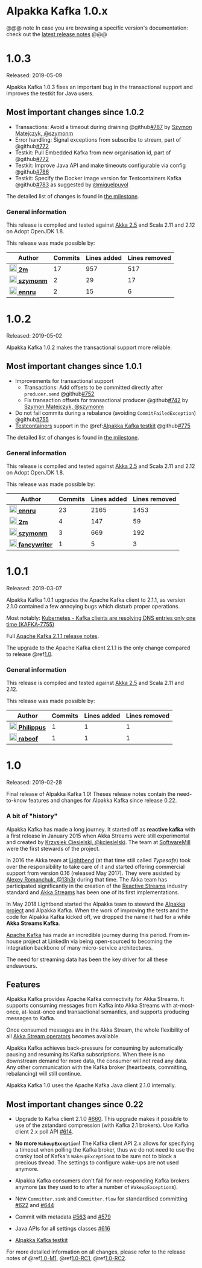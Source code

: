 # Alpakka Kafka 1.0.x

@@@ note
In case you are browsing a specific version's documentation: check out the [latest release notes](https://doc.akka.io/docs/alpakka-kafka/current/release-notes/index.html)
@@@

# 1.0.3

Released: 2019-05-09

Alpakka Kafka 1.0.3 fixes an important bug in the transactional support and improves the testkit for Java users.

## Most important changes since 1.0.2

* Transactions: Avoid a timeout during draining @github[#787](#787) by [
Szymon Matejczyk, @szymonm](https://github.com/szymonm)
* Error handling: Signal exceptions from subscribe to stream, part of @github[#772](#772)
* Testkit: Pull Embedded Kafka from new organisation id, part of @github[#772](#772)
* Testkit: Improve Java API and make timeouts configurable via config @github[#786](#786)
* Testkit: Specify the Docker image version for Testcontainers Kafka @github[#783](#783) as suggested by [@miguelpuyol](https://github.com/miguelpuyol) 

The detailed list of changes is found in [the milestone](https://github.com/akka/alpakka-kafka/milestone/31?closed=1).

### General information

This release is compiled and tested against [Akka 2.5](https://doc.akka.io/docs/akka/current/) and Scala 2.11 and 2.12 on Adopt OpenJDK 1.8.

This release was made possible by:

| Author | Commits | Lines added | Lines removed |
| ------ | ------- | ----------- | ------------- |
| [<img width="20" alt="2m" src="https://avatars3.githubusercontent.com/u/422086?v=4&s=40"> **2m**](https://github.com/2m) | 17 | 957 | 517 |
| [<img width="20" alt="szymonm" src="https://avatars2.githubusercontent.com/u/5087912?v=4&s=40"> **szymonm**](https://github.com/szymonm) | 2 | 29 | 17 |
| [<img width="20" alt="ennru" src="https://avatars3.githubusercontent.com/u/458526?v=4&s=40"> **ennru**](https://github.com/ennru) | 2 | 15 | 6 |


# 1.0.2

Released: 2019-05-02

Alpakka Kafka 1.0.2 makes the transactional support more reliable.

## Most important changes since 1.0.1

* Improvements for transactional support
    * Transactions: Add offsets to be committed directly after `producer.send` @github[#752](#752)
    * Fix transaction offsets for transactional producer @github[#742](#742) by [Szymon Matejczyk, @szymonm](https://github.com/szymonm)
* Do not fail commits during a rebalance (avoiding `CommitFailedException`) @github[#755](#755)
* [Testcontainers](https://www.testcontainers.org/) support in the @ref:[Alpakka Kafka testkit](../testing.md#testing-with-kafka-in-docker) @github[#775](#775)

The detailed list of changes is found in [the milestone](https://github.com/akka/alpakka-kafka/milestone/30?closed=1).

### General information

This release is compiled and tested against [Akka 2.5](https://doc.akka.io/docs/akka/current/) and Scala 2.11 and 2.12 on Adopt OpenJDK 1.8.

This release was made possible by:

| Author | Commits | Lines added | Lines removed |
| ------ | ------- | ----------- | ------------- |
| [<img width="20" alt="ennru" src="https://avatars3.githubusercontent.com/u/458526?v=4&s=40"> **ennru**](https://github.com/ennru) | 23 | 2165 | 1453 |
| [<img width="20" alt="2m" src="https://avatars3.githubusercontent.com/u/422086?v=4&s=40"> **2m**](https://github.com/2m) | 4 | 147 | 59 |
| [<img width="20" alt="szymonm" src="https://avatars2.githubusercontent.com/u/5087912?v=4&s=40"> **szymonm**](https://github.com/szymonm) | 3 | 669 | 192 |
| [<img width="20" alt="fancywriter" src="https://avatars0.githubusercontent.com/u/1200256?v=4&s=40"> **fancywriter**](https://github.com/fancywriter) | 1 | 5 | 3 |


# 1.0.1

Released: 2019-03-07

Alpakka Kafka 1.0.1 upgrades the Apache Kafka client to 2.1.1, as version 2.1.0 contained a few annoying bugs which disturb proper operations.

Most notably: [Kubernetes - Kafka clients are resolving DNS entries only one time (KAFKA-7755)](https://issues.apache.org/jira/browse/KAFKA-7755)

Full [Apache Kafka 2.1.1 release notes](https://dist.apache.org/repos/dist/release/kafka/2.1.1/RELEASE_NOTES.html).

The upgrade to the Apache Kafka client 2.1.1 is the only change compared to release @ref[1.0](#1-0).


### General information

This release is compiled and tested against [Akka 2.5](https://doc.akka.io/docs/akka/current/) and Scala 2.11 and 2.12.

This release was made possible by:

| Author | Commits | Lines added | Lines removed |
| ------ | ------- | ----------- | ------------- |
| [<img width="20" alt="Philippus" src="https://avatars3.githubusercontent.com/u/1923596?v=4&amp;s=40"/> **Philippus**](https://github.com/Philippus) | 1 | 1 | 1 |
| [<img width="20" alt="raboof" src="https://avatars2.githubusercontent.com/u/131856?v=4&amp;s=40"/> **raboof**](https://github.com/raboof) | 1 | 1 | 1 |


# 1.0

Released: 2019-02-28

Final release of Alpakka Kafka 1.0! Theses release notes contain the need-to-know features and changes for Alpakka Kafka since release 0.22.

### A bit of "history"

Alpakka Kafka has made a long journey. It started off as **reactive kafka** with a first release in January 2015 when Akka Streams were still experimental and created by [Krzysiek Ciesielski, @kciesielski](https://github.com/kciesielski). The team at [SoftwareMill](https://softwaremill.com/) were the first stewards of the project.

In 2016 the Akka team at [Lightbend](https://www.lightbend.com/) (at that time still called *Typesafe*) took over the responsibility to take care of it and started offering commercial support from version 0.16 (released May 2017). They were assisted by [Alexey Romanchuk, @13h3r](https://github.com/13h3r) during that time. The Akka team has participated significantly in the creation of the [Reactive Streams](http://www.reactive-streams.org/) industry standard and [Akka Streams](https://doc.akka.io/docs/akka/current/stream/index.html) has been one of its first implementations.

In May 2018 Lightbend started the Alpakka team to steward the [Alpakka project](https://doc.akka.io/docs/alpakka/current/) and Alpakka Kafka. When the work of improving the tests and the code for Alpakka Kafka kicked off, we dropped the name it had for a while **Akka Streams Kafka**.

[Apache Kafka](http://kafka.apache.org/) has made an incredible journey during this period. From in-house project at LinkedIn via being open-sourced to becoming the integration backbone of many micro-service architectures.

The need for streaming data has been the key driver for all these endeavours.

## Features

Alpakka Kafka provides Apache Kafka connectivity for Akka Streams. It supports consuming messages from Kafka into Akka Streams with at-most-once, at-least-once and transactional semantics, and supports producing messages to Kafka.

Once consumed messages are in the Akka Stream, the whole flexibility of all [Akka Stream operators](https://doc.akka.io/docs/akka/current/stream/operators/index.html) becomes available.

Alpakka Kafka achieves back-pressure for consuming by automatically pausing and resuming its Kafka subscriptions. When there is no downstream demand for more data, the consumer will not read any data. Any other communication with the Kafka broker (heartbeats, committing, rebalancing) will still continue.

Alpakka Kafka 1.0 uses the Apache Kafka Java client 2.1.0 internally.


## Most important changes since 0.22

* Upgrade to Kafka client 2.1.0 [#660](https://github.com/akka/alpakka-kafka/pull/660). This upgrade makes it possible to use of the zstandard compression (with Kafka 2.1 brokers). Use Kafka client 2.x poll API [#614](https://github.com/akka/alpakka-kafka/pull/614).

* **No more `WakeupException`!** The Kafka client API 2.x allows for specifying a timeout when polling the Kafka broker, thus we do not need to use the cranky tool of Kafka's `WakeupException`s to be sure not to block a precious thread. The settings to configure wake-ups are not used anymore.

* Alpakka Kafka consumers don't fail for non-responding Kafka brokers anymore (as they used to to after a number of `WakeupException`s). 

* New `Committer.sink` and `Committer.flow` for standardised committing [#622](https://github.com/akka/alpakka-kafka/pull/622) and [#644](https://github.com/akka/alpakka-kafka/issues/644)

* Commit with metadata [#563](https://github.com/akka/alpakka-kafka/pull/563) and [#579](https://github.com/akka/alpakka-kafka/pull/579)

* Java APIs for all settings classes [#616](https://github.com/akka/alpakka-kafka/pull/616)

* [Alpakka Kafka testkit](https://doc.akka.io/docs/alpakka-kafka/current/testing.html)

For more detailed information on all changes, please refer to the release notes of @ref[1.0-M1](1.0-M1.md), @ref[1.0-RC1](1.0-RC1.md), @ref[1.0-RC2](1.0-RC2.md).
